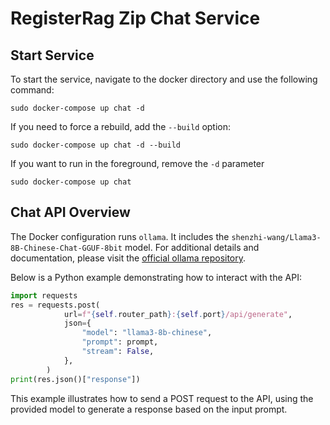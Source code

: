 # RegisterRag Zip Chat Service

## Start Service

To start the service, navigate to the docker directory and use the following command:

``` shell
sudo docker-compose up chat -d
```

If you need to force a rebuild, add the `--build` option:

``` shell
sudo docker-compose up chat -d --build
```

If you want to run in the foreground, remove the `-d` parameter

``` shell
sudo docker-compose up chat
```

## Chat API Overview

The Docker configuration runs `ollama`. It includes the `shenzhi-wang/Llama3-8B-Chinese-Chat-GGUF-8bit` model. For additional details and documentation, please visit the [official ollama repository](https://github.com/ollama/ollama).

Below is a Python example demonstrating how to interact with the API:

``` python
import requests
res = requests.post(
            url=f"{self.router_path}:{self.port}/api/generate",
            json={
                "model": "llama3-8b-chinese",
                "prompt": prompt,
                "stream": False,
            },
        )
print(res.json()["response"])
```

This example illustrates how to send a POST request to the API, using the provided model to generate a response based on the input prompt.
